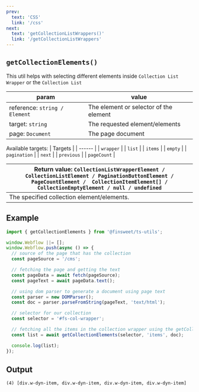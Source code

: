 ```yaml
---
prev: 
  text: 'CSS'
  link: '/css'
next:
  text: 'getCollectionListWrappers()'
  link: '/getCollectionListWrappers'
---
```




## `getCollectionElements()`

This util helps with selecting different elements inside `Collection List Wrapper` or the `Collection List`

| param                         | value                                  |
| ----------------------------- | -------------------------------------- |
| reference: `string / Element` | The element or selector of the element |
| target: `string`              | The requested element/elements         |
| page: `Document`              | The page document                      |

Available targets:
| Targets |
| ------ |
| `wrapper` |
| `list` |
| `items` |
| `empty` |
| `pagination` |
| `next` |
| `previous` |
| `pageCount` |

| Return value: `CollectionListWrapperElement / CollectionListElement / PaginationButtonElement / PageCountElement /  CollectionItemElement[] / CollectionEmptyElement / null / undefined` |
| ---------------------------------------------------------------------------------------------------------------------------------------------------------------------------------------- |
| The specified collection element/elements.                                                                                                                                               |

## Example

```ts
import { getCollectionElements } from '@finsweet/ts-utils';

window.Webflow ||= [];
window.Webflow.push(async () => {
  // source of the page that has the collection
  const pageSource = '/cms';

  // fetching the page and getting the text
  const pageData = await fetch(pageSource);
  const pageText = await pageData.text();

  // using dom parser to generate a document using page text
  const parser = new DOMParser();
  const doc = parser.parseFromString(pageText, 'text/html');

  // selector for our collection
  const selector = '#fs-col-wrapper';

  // fetching all the items in the collection wrapper using the getCollectionElements util
  const list = await getCollectionElements(selector, 'items', doc);

  console.log(list);
});
```

## Output

```
(4) [div.w-dyn-item, div.w-dyn-item, div.w-dyn-item, div.w-dyn-item]
```
